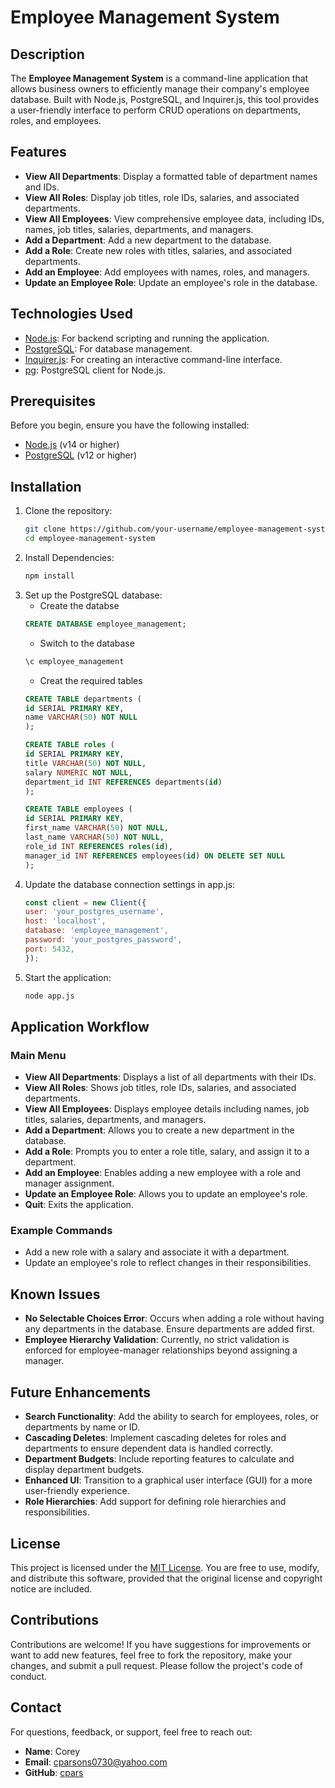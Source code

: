 # Employee Management System

## Description

The **Employee Management System** is a command-line application that allows business owners to efficiently manage their company's employee database. Built with Node.js, PostgreSQL, and Inquirer.js, this tool provides a user-friendly interface to perform CRUD operations on departments, roles, and employees.

## Features

- **View All Departments**: Display a formatted table of department names and IDs.
- **View All Roles**: Display job titles, role IDs, salaries, and associated departments.
- **View All Employees**: View comprehensive employee data, including IDs, names, job titles, salaries, departments, and managers.
- **Add a Department**: Add a new department to the database.
- **Add a Role**: Create new roles with titles, salaries, and associated departments.
- **Add an Employee**: Add employees with names, roles, and managers.
- **Update an Employee Role**: Update an employee's role in the database.

## Technologies Used

- [Node.js](https://nodejs.org/): For backend scripting and running the application.
- [PostgreSQL](https://www.postgresql.org/): For database management.
- [Inquirer.js](https://www.npmjs.com/package/inquirer): For creating an interactive command-line interface.
- [pg](https://www.npmjs.com/package/pg): PostgreSQL client for Node.js.

## Prerequisites

Before you begin, ensure you have the following installed:

- [Node.js](https://nodejs.org/) (v14 or higher)
- [PostgreSQL](https://www.postgresql.org/) (v12 or higher)

## Installation

1. Clone the repository:
   ```bash
   git clone https://github.com/your-username/employee-management-system.git
   cd employee-management-system
   ```
2. Install Dependencies:
    ```bash
    npm install
    ```
3. Set up the PostgreSQL database:
    - Create the databse
    ```sql
    CREATE DATABASE employee_management;
    ```
    - Switch to the database
    ```sql
    \c employee_management
    ```
    - Creat the required tables
    ```sql
    CREATE TABLE departments (
    id SERIAL PRIMARY KEY,
    name VARCHAR(50) NOT NULL
    );

    CREATE TABLE roles (
    id SERIAL PRIMARY KEY,
    title VARCHAR(50) NOT NULL,
    salary NUMERIC NOT NULL,
    department_id INT REFERENCES departments(id)
    );

    CREATE TABLE employees (
    id SERIAL PRIMARY KEY,
    first_name VARCHAR(50) NOT NULL,
    last_name VARCHAR(50) NOT NULL,
    role_id INT REFERENCES roles(id),
    manager_id INT REFERENCES employees(id) ON DELETE SET NULL
    );
    ```
4. Update the database connection settings in app.js:
    ```javascript
    const client = new Client({
    user: 'your_postgres_username',
    host: 'localhost',
    database: 'employee_management',
    password: 'your_postgres_password',
    port: 5432,
    });
    ```
5. Start the application:
    ```bash
    node app.js
    ```

## Application Workflow

### Main Menu
- **View All Departments**: Displays a list of all departments with their IDs.
- **View All Roles**: Shows job titles, role IDs, salaries, and associated departments.
- **View All Employees**: Displays employee details including names, job titles, salaries, departments, and managers.
- **Add a Department**: Allows you to create a new department in the database.
- **Add a Role**: Prompts you to enter a role title, salary, and assign it to a department.
- **Add an Employee**: Enables adding a new employee with a role and manager assignment.
- **Update an Employee Role**: Allows you to update an employee's role.
- **Quit**: Exits the application.

### Example Commands
- Add a new role with a salary and associate it with a department.
- Update an employee's role to reflect changes in their responsibilities.

## Known Issues

- **No Selectable Choices Error**: Occurs when adding a role without having any departments in the database. Ensure departments are added first.
- **Employee Hierarchy Validation**: Currently, no strict validation is enforced for employee-manager relationships beyond assigning a manager.

## Future Enhancements

- **Search Functionality**: Add the ability to search for employees, roles, or departments by name or ID.
- **Cascading Deletes**: Implement cascading deletes for roles and departments to ensure dependent data is handled correctly.
- **Department Budgets**: Include reporting features to calculate and display department budgets.
- **Enhanced UI**: Transition to a graphical user interface (GUI) for a more user-friendly experience.
- **Role Hierarchies**: Add support for defining role hierarchies and responsibilities.


## License

This project is licensed under the [MIT License](LICENSE). You are free to use, modify, and distribute this software, provided that the original license and copyright notice are included.

## Contributions

Contributions are welcome! If you have suggestions for improvements or want to add new features, feel free to fork the repository, make your changes, and submit a pull request. Please follow the project's code of conduct.

## Contact

For questions, feedback, or support, feel free to reach out:

- **Name**: Corey
- **Email**: cparsons0730@yahoo.com
- **GitHub**: [cpars](https://github.com/cpars)
